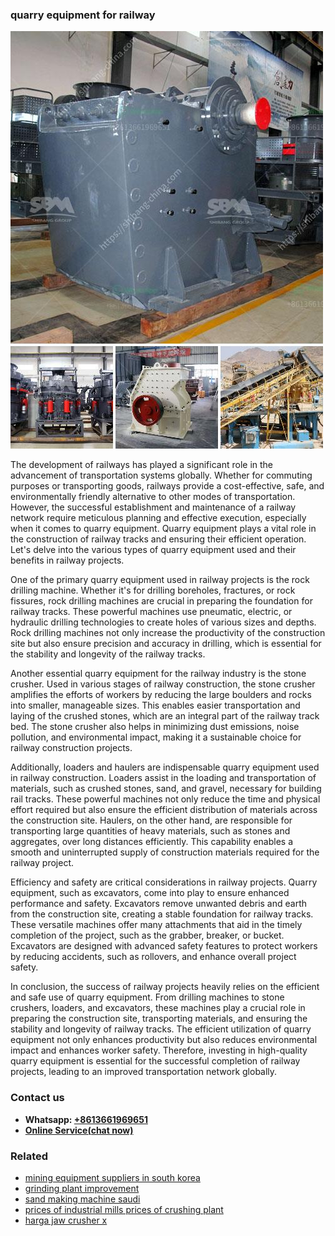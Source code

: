 <h3>quarry equipment for railway</h3><img src='1708408482.jpg' alt=''><p>The development of railways has played a significant role in the advancement of transportation systems globally. Whether for commuting purposes or transporting goods, railways provide a cost-effective, safe, and environmentally friendly alternative to other modes of transportation. However, the successful establishment and maintenance of a railway network require meticulous planning and effective execution, especially when it comes to quarry equipment. Quarry equipment plays a vital role in the construction of railway tracks and ensuring their efficient operation. Let's delve into the various types of quarry equipment used and their benefits in railway projects.</p><p>One of the primary quarry equipment used in railway projects is the rock drilling machine. Whether it's for drilling boreholes, fractures, or rock fissures, rock drilling machines are crucial in preparing the foundation for railway tracks. These powerful machines use pneumatic, electric, or hydraulic drilling technologies to create holes of various sizes and depths. Rock drilling machines not only increase the productivity of the construction site but also ensure precision and accuracy in drilling, which is essential for the stability and longevity of the railway tracks.</p><p>Another essential quarry equipment for the railway industry is the stone crusher. Used in various stages of railway construction, the stone crusher amplifies the efforts of workers by reducing the large boulders and rocks into smaller, manageable sizes. This enables easier transportation and laying of the crushed stones, which are an integral part of the railway track bed. The stone crusher also helps in minimizing dust emissions, noise pollution, and environmental impact, making it a sustainable choice for railway construction projects.</p><p>Additionally, loaders and haulers are indispensable quarry equipment used in railway construction. Loaders assist in the loading and transportation of materials, such as crushed stones, sand, and gravel, necessary for building rail tracks. These powerful machines not only reduce the time and physical effort required but also ensure the efficient distribution of materials across the construction site. Haulers, on the other hand, are responsible for transporting large quantities of heavy materials, such as stones and aggregates, over long distances efficiently. This capability enables a smooth and uninterrupted supply of construction materials required for the railway project.</p><p>Efficiency and safety are critical considerations in railway projects. Quarry equipment, such as excavators, come into play to ensure enhanced performance and safety. Excavators remove unwanted debris and earth from the construction site, creating a stable foundation for railway tracks. These versatile machines offer many attachments that aid in the timely completion of the project, such as the grabber, breaker, or bucket. Excavators are designed with advanced safety features to protect workers by reducing accidents, such as rollovers, and enhance overall project safety.</p><p>In conclusion, the success of railway projects heavily relies on the efficient and safe use of quarry equipment. From drilling machines to stone crushers, loaders, and excavators, these machines play a crucial role in preparing the construction site, transporting materials, and ensuring the stability and longevity of railway tracks. The efficient utilization of quarry equipment not only enhances productivity but also reduces environmental impact and enhances worker safety. Therefore, investing in high-quality quarry equipment is essential for the successful completion of railway projects, leading to an improved transportation network globally.</p><h3>Contact us</h3><ul><li><strong>Whatsapp:&nbsp;<a href="https://wa.me/8613661969651">+8613661969651</a></strong></li><li><a href="https://swt.shibang-china.com/?git&amp;zhl&amp;quarry equipment for railway"><strong>Online Service(chat now)</strong></a></li></ul><h3>Related</h3><ul><li><a href='mining equipment suppliers in south korea.md'>mining equipment suppliers in south korea</a></li><li><a href='grinding plant improvement.md'>grinding plant improvement</a></li><li><a href='sand making machine saudi.md'>sand making machine saudi</a></li><li><a href='prices of industrial mills prices of crushing plant.md'>prices of industrial mills prices of crushing plant</a></li><li><a href='harga jaw crusher x.md'>harga jaw crusher x</a></li></ul>